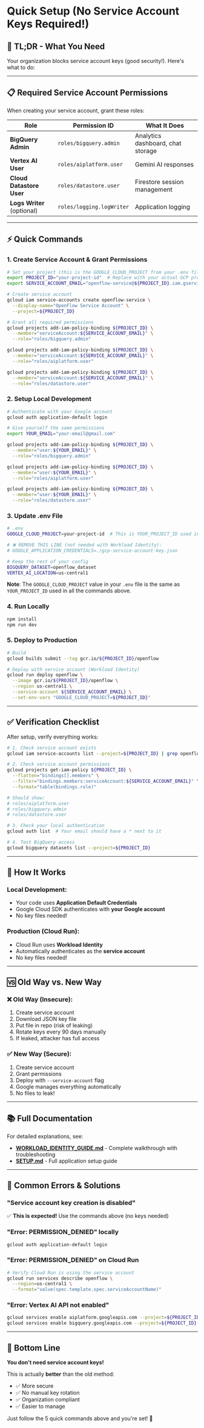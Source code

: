 # Quick Setup (No Service Account Keys Required!)

## 🎯 TL;DR - What You Need

Your organization blocks service account keys (good security!). Here's what to do:

---

## 📋 Required Service Account Permissions

When creating your service account, grant these roles:

| Role | Permission ID | What It Does |
|------|--------------|--------------|
| **BigQuery Admin** | `roles/bigquery.admin` | Analytics dashboard, chat storage |
| **Vertex AI User** | `roles/aiplatform.user` | Gemini AI responses |
| **Cloud Datastore User** | `roles/datastore.user` | Firestore session management |
| **Logs Writer** (optional) | `roles/logging.logWriter` | Application logging |

---

## ⚡ Quick Commands

### 1. Create Service Account & Grant Permissions

```bash
# Set your project (this is the GOOGLE_CLOUD_PROJECT from your .env file)
export PROJECT_ID="your-project-id"  # Replace with your actual GCP project ID
export SERVICE_ACCOUNT_EMAIL="openflow-service@${PROJECT_ID}.iam.gserviceaccount.com"

# Create service account
gcloud iam service-accounts create openflow-service \
  --display-name="OpenFlow Service Account" \
  --project=${PROJECT_ID}

# Grant all required permissions
gcloud projects add-iam-policy-binding ${PROJECT_ID} \
  --member="serviceAccount:${SERVICE_ACCOUNT_EMAIL}" \
  --role="roles/bigquery.admin"

gcloud projects add-iam-policy-binding ${PROJECT_ID} \
  --member="serviceAccount:${SERVICE_ACCOUNT_EMAIL}" \
  --role="roles/aiplatform.user"

gcloud projects add-iam-policy-binding ${PROJECT_ID} \
  --member="serviceAccount:${SERVICE_ACCOUNT_EMAIL}" \
  --role="roles/datastore.user"
```

### 2. Setup Local Development

```bash
# Authenticate with your Google account
gcloud auth application-default login

# Give yourself the same permissions
export YOUR_EMAIL="your-email@gmail.com"

gcloud projects add-iam-policy-binding ${PROJECT_ID} \
  --member="user:${YOUR_EMAIL}" \
  --role="roles/bigquery.admin"

gcloud projects add-iam-policy-binding ${PROJECT_ID} \
  --member="user:${YOUR_EMAIL}" \
  --role="roles/aiplatform.user"

gcloud projects add-iam-policy-binding ${PROJECT_ID} \
  --member="user:${YOUR_EMAIL}" \
  --role="roles/datastore.user"
```

### 3. Update .env File

```bash
# .env
GOOGLE_CLOUD_PROJECT=your-project-id  # This is YOUR_PROJECT_ID used in commands above

# ❌ REMOVE THIS LINE (not needed with Workload Identity):
# GOOGLE_APPLICATION_CREDENTIALS=./gcp-service-account-key.json

# Keep the rest of your config
BIGQUERY_DATASET=openflow_dataset
VERTEX_AI_LOCATION=us-central1
```

**Note**: The `GOOGLE_CLOUD_PROJECT` value in your `.env` file is the same as `YOUR_PROJECT_ID` used in all the commands above.

### 4. Run Locally

```bash
npm install
npm run dev
```

### 5. Deploy to Production

```bash
# Build
gcloud builds submit --tag gcr.io/${PROJECT_ID}/openflow

# Deploy with service account (Workload Identity)
gcloud run deploy openflow \
  --image gcr.io/${PROJECT_ID}/openflow \
  --region us-central1 \
  --service-account ${SERVICE_ACCOUNT_EMAIL} \
  --set-env-vars "GOOGLE_CLOUD_PROJECT=${PROJECT_ID}"
```

---

## ✅ Verification Checklist

After setup, verify everything works:

```bash
# 1. Check service account exists
gcloud iam service-accounts list --project=${PROJECT_ID} | grep openflow

# 2. Check service account permissions
gcloud projects get-iam-policy ${PROJECT_ID} \
  --flatten="bindings[].members" \
  --filter="bindings.members:serviceAccount:${SERVICE_ACCOUNT_EMAIL}" \
  --format="table(bindings.role)"

# Should show:
# roles/aiplatform.user
# roles/bigquery.admin
# roles/datastore.user

# 3. Check your local authentication
gcloud auth list  # Your email should have a * next to it

# 4. Test BigQuery access
gcloud bigquery datasets list --project=${PROJECT_ID}
```

---

## 🔄 How It Works

### Local Development:
- Your code uses **Application Default Credentials**
- Google Cloud SDK authenticates with **your Google account**
- No key files needed!

### Production (Cloud Run):
- Cloud Run uses **Workload Identity**
- Automatically authenticates as the **service account**
- No key files needed!

---

## 🆚 Old Way vs. New Way

### ❌ Old Way (Insecure):
1. Create service account
2. Download JSON key file
3. Put file in repo (risk of leaking)
4. Rotate keys every 90 days manually
5. If leaked, attacker has full access

### ✅ New Way (Secure):
1. Create service account
2. Grant permissions
3. Deploy with `--service-account` flag
4. Google manages everything automatically
5. No files to leak!

---

## 📚 Full Documentation

For detailed explanations, see:
- **[WORKLOAD_IDENTITY_GUIDE.md](./WORKLOAD_IDENTITY_GUIDE.md)** - Complete walkthrough with troubleshooting
- **[SETUP.md](./SETUP.md)** - Full application setup guide

---

## 🚨 Common Errors & Solutions

### "Service account key creation is disabled"
✅ **This is expected!** Use the commands above (no keys needed)

### "Error: PERMISSION_DENIED" locally
```bash
gcloud auth application-default login
```

### "Error: PERMISSION_DENIED" on Cloud Run
```bash
# Verify Cloud Run is using the service account
gcloud run services describe openflow \
  --region=us-central1 \
  --format="value(spec.template.spec.serviceAccountName)"
```

### "Error: Vertex AI API not enabled"
```bash
gcloud services enable aiplatform.googleapis.com --project=${PROJECT_ID}
gcloud services enable bigquery.googleapis.com --project=${PROJECT_ID}
```

---

## 🎯 Bottom Line

**You don't need service account keys!**

This is actually **better** than the old method:
- ✅ More secure
- ✅ No manual key rotation
- ✅ Organization compliant
- ✅ Easier to manage

Just follow the 5 quick commands above and you're set! 🚀

